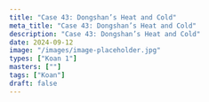 ```yaml
---
title: "Case 43: Dongshan’s Heat and Cold"
meta_title: "Case 43: Dongshan’s Heat and Cold"
description: "Case 43: Dongshan’s Heat and Cold"
date: 2024-09-12
image: "/images/image-placeholder.jpg"
types: ["Koan 1"]
masters: [""]
tags: ["Koan"]
draft: false
---
```


